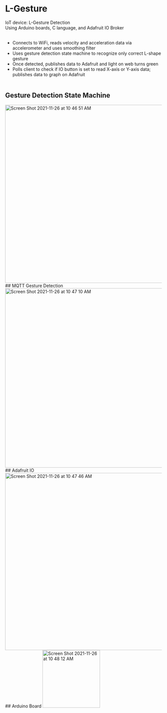# L-Gesture
IoT device: L-Gesture Detection <br>
Using Arduino boards, C language, and Adafruit IO Broker <br><br>
- Connects to WiFi, reads velocity and acceleration data via accelerometer and uses smoothing filter <br>
- Uses gesture detection state machine to recognize only correct L-shape gesture <br>
- Once detected, publishes data to Adafruit and light on web turns green <br>
- Polls client to check if IO button is set to read X-axis or Y-axis data; publishes data to graph on Adafruit
<br><br>
## Gesture Detection State Machine
<img width="572" alt="Screen Shot 2021-11-26 at 10 46 51 AM" src="https://user-images.githubusercontent.com/94994105/143621064-7c5030f6-8a7c-4f42-91a3-d87bfcb933af.png">
## MQTT Gesture Detection
<img width="576" alt="Screen Shot 2021-11-26 at 10 47 10 AM" src="https://user-images.githubusercontent.com/94994105/143621069-dd95febb-fbac-4f89-a55e-840a5710063f.png">
## Adafruit IO
<img width="569" alt="Screen Shot 2021-11-26 at 10 47 46 AM" src="https://user-images.githubusercontent.com/94994105/143621071-41b70f4d-5edf-4829-9eb4-2ab79a18d9a6.png">
## Arduino Board
<img width="185" alt="Screen Shot 2021-11-26 at 10 48 12 AM" src="https://user-images.githubusercontent.com/94994105/143621079-82bc8cb6-6062-4c5c-8127-ba2c9aa847d7.png">

